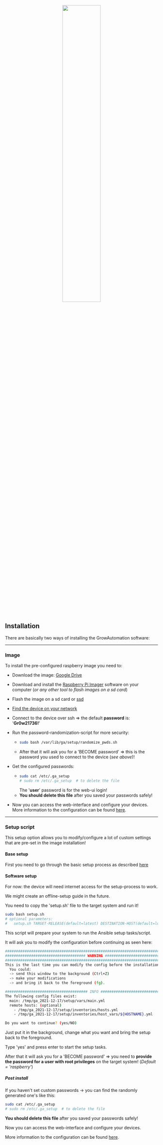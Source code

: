<br>
<p align="center">
  <img src="https://raw.githubusercontent.com/superstes/growautomation/dev/docs/source/_static/img/ga02c.svg" width="50%"/>
</p>
<br><br>

## Installation

There are basically two ways of installing the GrowAutomation software:

----

### Image

To install the pre-configured raspberry image you need to:

* Download the image: <a href="https://drive.google.com/file/d/1MIoagaB4rKUwSbUtUW5E5ZUCCDU3k30S/view?usp=sharing">Google Drive</a>
* Download and install the <a href="https://www.raspberrypi.com/software/">Raspberry Pi Imager</a> software on your computer (_or any other tool to flash images on a sd card_)
* Flash the image on a sd card or <a href="https://docs.growautomation.eu/en/latest/setup/raspberry.html#ssd">ssd</a>
* <a href="https://docs.growautomation.eu/en/latest/setup/find.html">Find the device on your network</a>
* Connect to the device over ssh => the default **password** is: '**Gr0w21736!**'
* Run the password-randomization-script for more security:
  * ```bash
    sudo bash /var/lib/ga/setup/randomize_pwds.sh
    ```
  * After that it will ask you for a 'BECOME password' => this is the password you used to connect to the device (_see above_)!

* Get the configured passwords:
  * ```bash
    sudo cat /etc/.ga_setup
    # sudo rm /etc/.ga_setup  # to delete the file
    ```
    The '**user**' password is for the web-ui login!
  * **You should delete this file** after you saved your passwords safely!
* Now you can access the web-interface and configure your devices. More information to the configuration can be found <a href="https://docs.growautomation.eu/en/latest/index.html">here</a>.



----

### Setup script

This setup option allows you to modify/configure a lot of custom settings that are pre-set in the image installation!

#### Base setup

First you need to go through the basic setup process as described <a href="https://docs.growautomation.eu/en/latest/setup/raspberry.html">here</a>

#### Software setup

For now: the device will need internet access for the setup-process to work.

We might create an offline-setup guide in the future.

You need to copy the 'setup.sh' file to the target system and run it!

```bash
sudo bash setup.sh
# optional parameters:
#   setup.sh TARGET-RELEASE(default=latest) DESTINATION-HOST(default=localhost)
```

This script will prepare your system to run the Ansible setup tasks/script.

It will ask you to modify the configuration before continuing as seen here:

```bash
###################################################################################
##################################### WARNING #####################################
###################################################################################
This is the last time you can modify the config before the installation is started.
  You could:
  -> send this window to the background (Ctrl+Z)
  -> make your modifications
  -> and bring it back to the foreground (fg).

###################################### INFO #######################################
The following config files exist:
  main: /tmp/ga_2021-12-17/setup/vars/main.yml
  remote hosts: (optional)
    - /tmp/ga_2021-12-17/setup/inventories/hosts.yml
    - /tmp/ga_2021-12-17/setup/inventories/host_vars/${HOSTNAME}.yml

Do you want to continue? (yes/NO)
```

Just put it in the background, change what you want and bring the setup back to the foreground.

Type 'yes' and press enter to start the setup tasks.

After that it will ask you for a 'BECOME password' => you need to **provide the password for a user with root privileges** on the target system! (_Default = 'raspberry'_)

##### Post install

If you haven't set custom passwords -> you can find the randomly generated one's like this:

```bash
sudo cat /etc/.ga_setup
# sudo rm /etc/.ga_setup  # to delete the file
```

**You should delete this file** after you saved your passwords safely!

Now you can access the web-interface and configure your devices.

More information to the configuration can be found <a href="https://docs.growautomation.eu/en/latest/index.html">here</a>.
